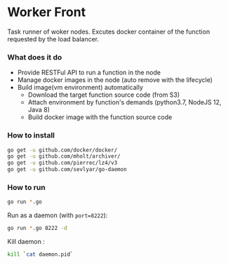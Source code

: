 # Worker Front

Task runner of woker nodes. Excutes docker container of the function requested by the load balancer.

### What does it do

- Provide RESTFul API to run a function in the node
- Manage docker images in the node (auto remove with the lifecycle)
- Build image(vm environment) automatically
	- Download the target function source code (from S3)
	- Attach environment by function's demands (python3.7, NodeJS 12, Java 8)
	- Build docker image with the function source code


### How to install

```bash
go get -u github.com/docker/docker/
go get -u github.com/mholt/archiver/
go get -u github.com/pierrec/lz4/v3
go get -u github.com/sevlyar/go-daemon
```

### How to run

```bash
go run *.go
```

Run as a daemon (with `port=8222`):

```bash
go run *.go 8222 -d
```

Kill daemon :

```bash
kill `cat daemon.pid`
```

